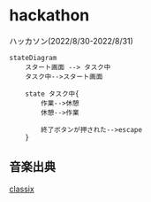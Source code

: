 # hackathon
ハッカソン(2022/8/30-2022/8/31)

```Mermaid
stateDiagram
    スタート画面 --> タスク中
    タスク中-->スタート画面
     
    state タスク中{
        作業-->休憩
        休憩-->作業

        終了ボタンが押された-->escape
    }
```

## 音楽出典
[classix](https://classix.sitefactory.info/downmp3.html#a01)